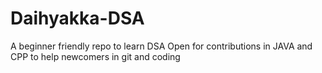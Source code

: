 # Daihyakka-DSA
A beginner friendly repo to learn DSA 
Open for contributions in JAVA and CPP to help newcomers in git and coding

